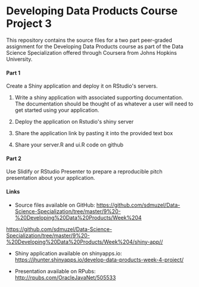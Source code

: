 # Developing Data Products Course Project 3

This repository contains the source files for a two part peer-graded assignment
for the Developing Data Products course as part of the Data Science
Specialization offered through Coursera from Johns Hopkins University.

#### Part 1

Create a Shiny application and deploy it on RStudio's servers.

1. Write a shiny application with associated supporting documentation.
   The documentation should be thought of as whatever a user will need to get
   started using your application.

1. Deploy the application on Rstudio's shiny server

1. Share the application link by pasting it into the provided text box

1. Share your server.R and ui.R code on github

#### Part 2

Use Slidify or RStudio Presenter to prepare a reproducible pitch presentation
about your application.

#### Links

* Source files available on GitHub: <a href="https://github.com/sdmuzel/Data-Science-Specialization/tree/master/9%20-%20Developing%20Data%20Products/Week%204">https://github.com/sdmuzel/Data-Science-Specialization/tree/master/9%20-%20Developing%20Data%20Products/Week%204</a>


https://github.com/sdmuzel/Data-Science-Specialization/tree/master/9%20-%20Developing%20Data%20Products/Week%204/shiny-app//


* Shiny application available on shinyapps.io: <a href="https://jhunter.shinyapps.io/develop-data-products-week-4-project/">https://jhunter.shinyapps.io/develop-data-products-week-4-project/</a>


* Presentation available on RPubs: <a href="http://rpubs.com/OracleJavaNet/505533">http://rpubs.com/OracleJavaNet/505533</a>
